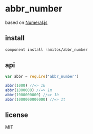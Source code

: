 # abbr_number

based on [Numeral.js](http://numeraljs.com/)

## install

```bash
component install ramitos/abbr_number
```

## api

```js
var abbr = require('abbr_number')

abbr(1000) //=> 1k
abbr(1000000) //=> 1m
abbr(1000000000) //=> 1b
abbr(1000000000000) //=> 1t
```

## license

MIT